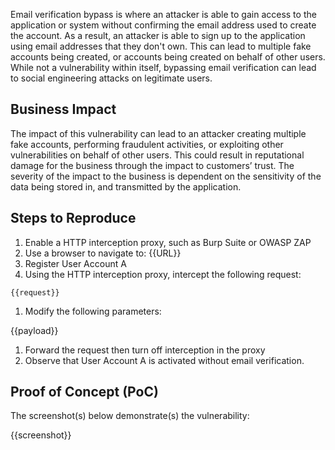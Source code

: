 Email verification bypass is where an attacker is able to gain access to the application or system without confirming the email address used to create the account. As a result,  an attacker is able to sign up to the application using email addresses that they don't own. This can lead to multiple fake accounts being created, or accounts being created on behalf of other users. While not a vulnerability within itself, bypassing email verification can lead to social engineering attacks on legitimate users.

## Business Impact

The impact of this vulnerability can lead to an attacker creating multiple fake accounts, performing fraudulent activities, or exploiting other vulnerabilities on behalf of other users. This could result in reputational damage for the business through the impact to customers’ trust. The severity of the impact to the business is dependent on the sensitivity of the data being stored in, and transmitted by the application.

## Steps to Reproduce

1. Enable a HTTP interception proxy, such as Burp Suite or OWASP ZAP
1. Use a browser to navigate to: {{URL}}
1. Register User Account A
1. Using the HTTP interception proxy, intercept the following request:

```HTTP
{{request}}
```

1. Modify the following parameters:

{{payload}}

1. Forward the request then turn off interception in the proxy
1. Observe that User Account A is activated without email verification.

## Proof of Concept (PoC)

The screenshot(s) below demonstrate(s) the vulnerability:

{{screenshot}}
